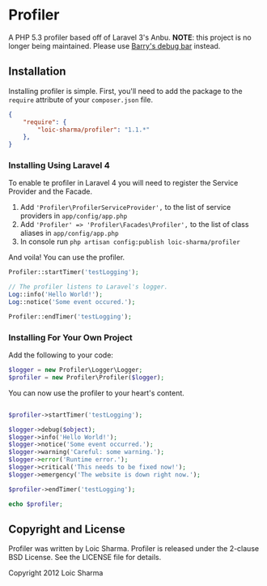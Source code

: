 # Profiler

A PHP 5.3 profiler based off of Laravel 3's Anbu. **NOTE**: this project is no longer being maintained. Please use [Barry's debug bar](https://github.com/barryvdh/laravel-debugbar) instead.

## Installation

Installing profiler is simple. First, you'll need to add the package to the `require` attribute of your `composer.json` file.

```json
{
    "require": {
        "loic-sharma/profiler": "1.1.*"
    },
}
``` 


### Installing Using Laravel 4

To enable te profiler in Laravel 4 you will need to register the Service Provider and the Facade.

1. Add `'Profiler\ProfilerServiceProvider',` to the list of service providers in `app/config/app.php`
2. Add `'Profiler' => 'Profiler\Facades\Profiler',` to the list of class aliases in `app/config/app.php`
3. In console run `php artisan config:publish loic-sharma/profiler`

And voila! You can use the profiler.

```php
Profiler::startTimer('testLogging');

// The profiler listens to Laravel's logger.
Log::info('Hello World!');
Log::notice('Some event occured.');

Profiler::endTimer('testLogging');

```

### Installing For Your Own Project

Add the following to your code:

```php
$logger = new Profiler\Logger\Logger;
$profiler = new Profiler\Profiler($logger);
```

You can now use the profiler to your heart's content.

```php

$profiler->startTimer('testLogging');

$logger->debug($object);
$logger->info('Hello World!');
$logger->notice('Some event occurred.');
$logger->warning('Careful: some warning.');
$logger->error('Runtime error.');
$logger->critical('This needs to be fixed now!');
$logger->emergency('The website is down right now.');

$profiler->endTimer('testLogging');

echo $profiler;
```

## Copyright and License

Profiler was written by Loic Sharma. Profiler is released under the 2-clause BSD License. See the LICENSE file for details.

Copyright 2012 Loic Sharma
